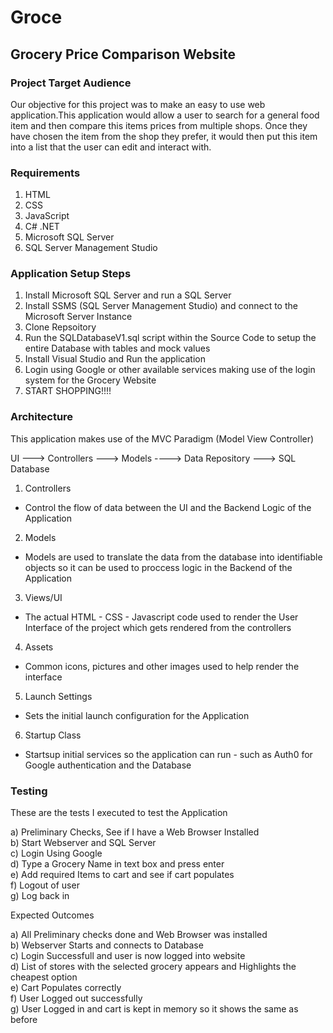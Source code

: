 # Groce

## Grocery Price Comparison Website

### Project Target Audience

Our objective for this project was to make an easy to use web application.This application  would allow a user to search for a general food item and then compare this items prices from multiple shops. Once they have chosen the item from the shop they prefer, it would then put this item into a list that the user can edit and interact with.

### Requirements

1. HTML
2. CSS
3. JavaScript
4. C# .NET
5. Microsoft SQL Server
6. SQL Server Management Studio

### Application Setup Steps

1. Install Microsoft SQL Server and run a SQL Server
2. Install SSMS (SQL Server Management Studio) and connect to the Microsoft Server Instance
3. Clone Repsoitory
4. Run the SQLDatabaseV1.sql script within the Source Code to setup the entire Database with tables and mock values
5. Install Visual Studio and Run the application
6. Login using Google or other available services making use of the login system for the Grocery Website
7. START SHOPPING!!!!

### Architecture

This application makes use of the MVC Paradigm (Model View Controller)

UI ---> Controllers ---> Models ----> Data Repository ---> SQL Database

1. Controllers
 - Control the flow of data between the UI and the Backend Logic of the Application
2. Models
 - Models are used to translate the data from the database into identifiable objects so it can be used to proccess logic in the Backend of the Application
3. Views/UI
 - The actual HTML - CSS - Javascript code used to render the User Interface of the project which gets rendered from the controllers
4. Assets
 - Common icons, pictures and other images used to help render the interface
5. Launch Settings
 - Sets the initial launch configuration for the Application
6. Startup Class
 - Startsup initial services so the application can run - such as Auth0 for Google authentication and the Database

### Testing

These are the tests I executed to test the Application

a) Preliminary Checks, See if I have a Web Browser Installed <br/>
b) Start Webserver and SQL Server <br/>
c) Login Using Google <br/>
d) Type a Grocery Name in text box and press enter <br/>
e) Add required Items to cart and see if cart populates <br/>
f) Logout of user <br/>
g) Log back in <br/>

Expected Outcomes

a) All Preliminary checks done and Web Browser was installed <br/>
b) Webserver Starts and connects to Database <br/>
c) Login Successfull and user is now logged into website <br/>
d) List of stores with the selected grocery appears and Highlights the cheapest option <br/>
e) Cart Populates correctly <br/>
f) User Logged out successfully <br/>
g) User Logged in and cart is kept in memory so it shows the same as before <br/>








